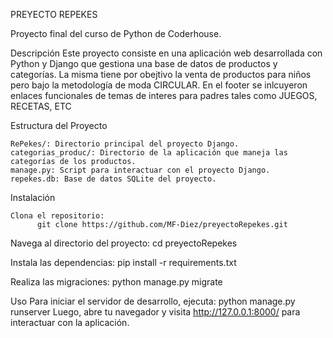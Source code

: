 PREYECTO REPEKES

Proyecto final del curso de Python de Coderhouse.

Descripción
Este proyecto consiste en una aplicación web desarrollada con Python y Django que gestiona una base de datos de productos y categorías.
La misma tiene por obejtivo la venta de productos para niños pero bajo la metodología de moda CIRCULAR. En el footer se inlcuyeron enlaces funcionales de temas de interes para padres tales como JUEGOS, RECETAS, ETC

Estructura del Proyecto

    RePekes/: Directorio principal del proyecto Django.
    categorias_produc/: Directorio de la aplicación que maneja las categorías de los productos.
    manage.py: Script para interactuar con el proyecto Django.
    repekes.db: Base de datos SQLite del proyecto.

Instalación

    Clona el repositorio:
          git clone https://github.com/MF-Diez/preyectoRepekes.git

Navega al directorio del proyecto:
          cd preyectoRepekes

Instala las dependencias:
          pip install -r requirements.txt
          
Realiza las migraciones:
          python manage.py migrate

Uso
Para iniciar el servidor de desarrollo, ejecuta:
          python manage.py runserver
Luego, abre tu navegador y visita http://127.0.0.1:8000/ para interactuar con la aplicación.




    
